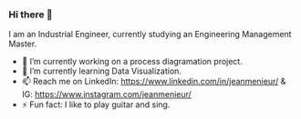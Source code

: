 ### Hi there 👋

I am an Industrial Engineer, currently studying an Engineering Management Master.

- 🔭 I’m currently working on a process diagramation project.
- 🌱 I’m currently learning Data Visualization.
- 📫 Reach me on LinkedIn: https://www.linkedin.com/in/jeanmenieur/ & IG: https://www.instagram.com/jeanmenieur/
- ⚡ Fun fact: I like to play guitar and sing.
